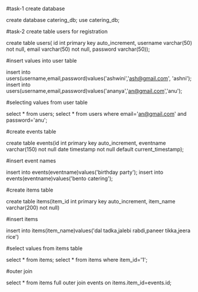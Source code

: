 #task-1 create database


create database catering_db;
use catering_db;

#task-2 create table users for registration


create table users( id int primary key auto_increment, username varchar(50) not null, email varchar(50) not null, 
password varchar(50));

#insert values into user table


insert into users(username,email,password)values('ashwini','ash@gmail.com', 'ashni');
insert into users(username,email,password)values('ananya','an@gmail.com','anu');

#selecting values from user table


select * from users;
select * from users where email='an@gmail.com' and password='anu';

#create events table


create table events(id int primary key auto_increment, eventname varchar(150) not null
date timestamp not null default current_timestamp);

#insert event names


insert into events(eventname)values('birthday party');
insert into events(eventname)values('bento catering');

#create items table


create table items(item_id int primary key auto_increment, item_name varchar(200) not null)

#insert items 


insert into items(item_name)values('dal tadka,jalebi rabdi,paneer tikka,jeera rice')

#select values from items table


select * from items;
select * from items where item_id='1';

#outer join


select * from items 
full outer join events
on items.item_id=events.id;
